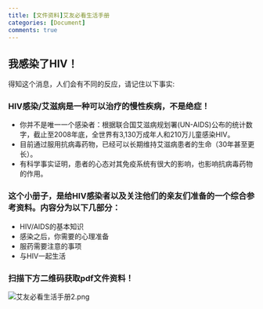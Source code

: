 ```yaml
---
title: [文件资料]艾友必看生活手册
categories: [Document]
comments: true
---
```

## 我感染了HIV！

得知这个消息，人们会有不同的反应，请记住以下事实:

### HIV感染/艾滋病是一种可以治疗的慢性疾病，不是绝症！
- 你并不是唯一一个感染者：根据联合国艾滋病规划署(UN-AIDS)公布的统计数字，截止至2008年底，全世界有3,130万成年人和210万儿童感染HIV。
- 目前通过服用抗病毒药物，已经可以长期维持艾滋病患者的生命（30年甚至更长）。
- 有科学事实证明，患者的心态对其免疫系统有很大的影响，也影响抗病毒药物的作用。

### 这个小册子，是给HIV感染者以及关注他们的亲友们准备的一个综合参考资料。内容分为以下几部分：
- HIV/AIDS的基本知识
- 感染之后，你需要的心理准备
- 服药需要注意的事项
- 与HIV一起生活

### 扫描下方二维码获取pdf文件资料！

![艾友必看生活手册2.png](https://i.loli.net/2020/10/31/TwKXRmV94zAs7HZ.png)
